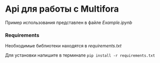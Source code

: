 # Api для работы с Multifora

Пример использования представлен в файле *Example.ipynb*

### Requirements
Необходимые библиотеки находятся в *requirements.txt*

Для установки напишите в терминале ```pip install -r requirements.txt```
